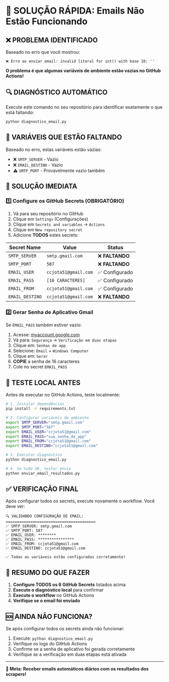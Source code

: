 # 🚨 SOLUÇÃO RÁPIDA: Emails Não Estão Funcionando

## ❌ **PROBLEMA IDENTIFICADO**

Baseado no erro que você mostrou:
```
❌ Erro ao enviar email: invalid literal for int() with base 10: ''
```

**O problema é que algumas variáveis de ambiente estão vazias no GitHub Actions!**

## 🔍 **DIAGNÓSTICO AUTOMÁTICO**

Execute este comando no seu repositório para identificar exatamente o que está faltando:

```bash
python diagnostico_email.py
```

## 🚨 **VARIÁVEIS QUE ESTÃO FALTANDO**

Baseado no erro, estas variáveis estão vazias:
- ❌ `SMTP_SERVER` - Vazio
- ❌ `EMAIL_DESTINO` - Vazio
- ⚠️ `SMTP_PORT` - Provavelmente vazio também

## 🔧 **SOLUÇÃO IMEDIATA**

### **1️⃣ Configure os GitHub Secrets (OBRIGATÓRIO)**

1. Vá para seu repositório no GitHub
2. Clique em `Settings` (Configurações)
3. Clique em `Secrets and variables` → `Actions`
4. Clique em `New repository secret`
5. Adicione **TODOS** estes secrets:

| **Secret Name** | **Value** | **Status** |
|-----------------|-----------|------------|
| `SMTP_SERVER` | `smtp.gmail.com` | ❌ **FALTANDO** |
| `SMTP_PORT` | `587` | ❌ **FALTANDO** |
| `EMAIL_USER` | `ccjota51@gmail.com` | ✅ Configurado |
| `EMAIL_PASS` | `[16 CARACTERES]` | ✅ Configurado |
| `EMAIL_FROM` | `ccjota51@gmail.com` | ✅ Configurado |
| `EMAIL_DESTINO` | `ccjota51@gmail.com` | ❌ **FALTANDO** |

### **2️⃣ Gerar Senha de Aplicativo Gmail**

Se `EMAIL_PASS` também estiver vazio:

1. Acesse: [myaccount.google.com](https://myaccount.google.com)
2. Vá para: `Segurança` → `Verificação em duas etapas`
3. Clique em: `Senhas de app`
4. Selecione: `Email` + `Windows Computer`
5. Clique em: `Gerar`
6. **COPIE** a senha de 16 caracteres
7. Cole no secret `EMAIL_PASS`

## 🧪 **TESTE LOCAL ANTES**

Antes de executar no GitHub Actions, teste localmente:

```bash
# 1. Instalar dependências
pip install -r requirements.txt

# 2. Configurar variáveis de ambiente
export SMTP_SERVER="smtp.gmail.com"
export SMTP_PORT="587"
export EMAIL_USER="ccjota51@gmail.com"
export EMAIL_PASS="sua_senha_de_app"
export EMAIL_FROM="ccjota51@gmail.com"
export EMAIL_DESTINO="ccjota51@gmail.com"

# 3. Executar diagnóstico
python diagnostico_email.py

# 4. Se tudo OK, testar envio
python enviar_email_resultados.py
```

## ✅ **VERIFICAÇÃO FINAL**

Após configurar todos os secrets, execute novamente o workflow. Você deve ver:

```
🔍 VALIDANDO CONFIGURAÇÃO DE EMAIL:
========================================
✅ SMTP_SERVER: smtp.gmail.com
✅ SMTP_PORT: 587
✅ EMAIL_USER: ********
✅ EMAIL_PASS: ****************
✅ EMAIL_FROM: ccjota51@gmail.com
✅ EMAIL_DESTINO: ccjota51@gmail.com

✅ Todas as variáveis estão configuradas corretamente!
```

## 🎯 **RESUMO DO QUE FAZER**

1. **Configure TODOS os 6 GitHub Secrets** listados acima
2. **Execute o diagnóstico local** para confirmar
3. **Execute o workflow** no GitHub Actions
4. **Verifique se o email foi enviado**

## 🆘 **AINDA NÃO FUNCIONA?**

Se após configurar todos os secrets ainda não funcionar:

1. Execute: `python diagnostico_email.py`
2. Verifique os logs do GitHub Actions
3. Confirme se a senha de aplicativo foi gerada corretamente
4. Verifique se a verificação em duas etapas está ativada

---

**🎯 Meta: Receber emails automáticos diários com os resultados dos scrapers!**

